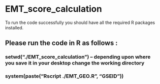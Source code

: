 # EMT_score_calculation

To run the code successfully you should have all the required R packages installed. 



## Please run the code in R as follows :
 ### setwd(“./EMT_score_calculation”) – depending upon where you save it in your desktop change the working directory
 ### system(paste(“Rscript  ./EMT_GEO.R”, “GSEID”)) 
